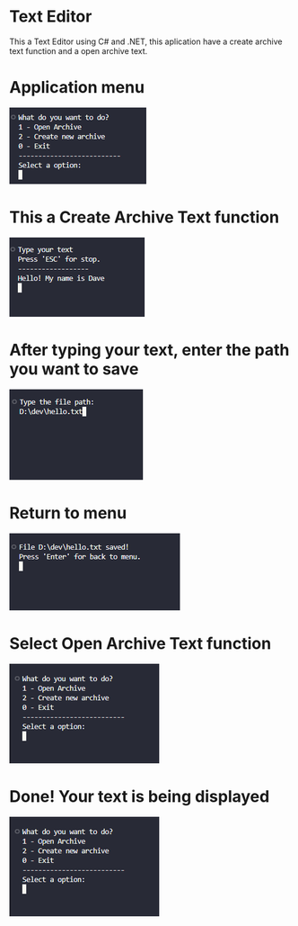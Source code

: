 # Text Editor
 This a Text Editor using C# and .NET, this aplication have a create archive text function and a open archive text.

 # Application menu
<img src="./assets/images/1.png">

 # This a Create Archive Text function
<img src="./assets/images/2.png">

 # After typing your text, enter the path you want to save
<img src="./assets/images/3.png">

 # Return to menu
<img src="./assets/images/4.png">

 # Select Open Archive Text function
<img src="./assets/images/5.png">

 # Done! Your text is being displayed
<img src="./assets/images/5.png">
